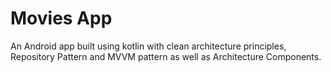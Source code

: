 # Movies App

An Android app built using kotlin with clean architecture principles, Repository Pattern and MVVM
pattern as well as Architecture Components.
